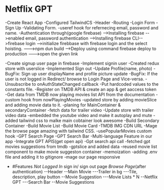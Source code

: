 # Netflix GPT

-Create React App
-Configured TailwindCS
-Header
-Routing
-Login Form
-Sign Up
-Validating Form.
-useref hook for refernecing email, password and name.
-Authentication through(google firebase)
-->Installing firebase
-->enabled email, password authentication
-->Installing firebase CLI-->firebase login
-->initialize firebbase with firebase login and the select hoisting.
--->npm dun build
-->Deploy using command firebase deploy to production
--->open the given link

-Create signup user page in firebase
-Implement signin user
-Created redux store with userslice
-Implemented Sign out
-Update Profile(name, photo)
-BugFix: Sign up user displayName and profile picture update
-BugFix: If the user is not logged in Redirect/ browse to Login Page and Vice-versa.
-Unsubscribe to onAuthStateChanged callback
-Put hardcoded values to the constants file.
-Register on TMDB API & create an app & get aaccess token
-Get data from TMDB now playing movies list API from the documentation
-custom hook from nowPlayingMovies
-updated store by adding movieSlice and adding movie data to it.
-planing for MainContainer & secondaryContainer
-fetch data for trailer video
-Update store with trailer video data
-embedded the youtube video and make it autoplay and mute
-added tailwind css to malke main cobtainer look awesome
-Build Secondary Container
-Build Movie List
-Build Movie Card
-TMDB IMG CDN URL
-Mage the browse page amazing with tailwind CSS.
-usePopularMovies custom hook
-GPT Search Page
-GPT Search Bar
-Multi-language Feature in our app
-Integrate GPT APIS(get open api)
-Gpt search api call
-fetched gpt movies suggestions from tmdb
-gptslice and added data
-reused movie list component to make movie suggeston container
-memoization
-adding .env file and adding it to gitignore
-mage our page responsive

- #Features
  _Not Logged In_
  sign in/ sign out page
  _Browse Page_(after authentication)
  --Header
  --Main Movie
  ---Trailer in bg
  ---Tile, description, play button
  --Movie Suggestion
  ---Movie Lists \* N
  --Netflix GPT
  ---Search Bar
  --Movie Suggestions
